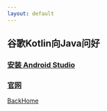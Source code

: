 ```yaml
---
layout: default
---
```


## 谷歌Kotlin向Java问好

### [安装 Android Studio](https://developer.android.com/studio/install.html)

### [官网](https://developer.android.com/index.html)







[BackHome](http://ablexie.github.io/)